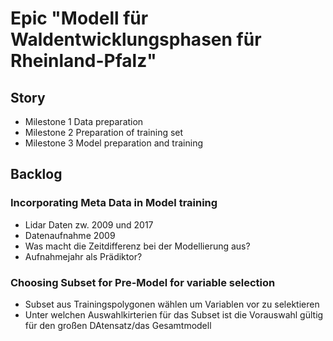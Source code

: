 # Epic "Modell für Waldentwicklungsphasen für Rheinland-Pfalz"
## Story 
 * Milestone 1 Data preparation  
 * Milestone 2 Preparation of training set   
 * Milestone 3 Model preparation and training

## Backlog

### Incorporating Meta Data in Model training
  * Lidar Daten zw. 2009 und 2017  
  * Datenaufnahme 2009   
  * Was macht die Zeitdifferenz bei der Modellierung aus?  
  * Aufnahmejahr als Prädiktor?   

### Choosing Subset for Pre-Model for variable selection
  * Subset aus Trainingspolygonen wählen um Variablen vor zu selektieren
  * Unter welchen Auswahlkirterien für das Subset ist die Vorauswahl gültig für den großen DAtensatz/das Gesamtmodell
